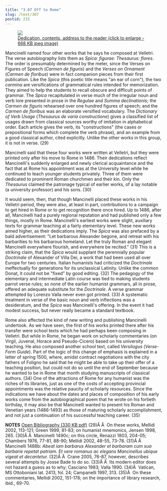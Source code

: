 ```yaml
---
title: "3.07 Off to Rome"
slug: /text/307
postid: 215
---
```

<p style="text-align: center;"></p>


<figure class="mkdn-figure">
    <a href="/images_full/3.00_Chapter_Three/Inc.5455,-Carmen-de-floribus-ad-Veliternos,-pg.1v-2r.jpg" class="mkdn-image-link">
    <img class="mkdn-image" src="/images_full/3.00_Chapter_Three/Inc.5455,-Carmen-de-floribus-ad-Veliternos,-pg.1v-2r.jpg" />
    <figcaption class="mkdn-figcaption">Dedication, contents, address to the reader (click to enlarge - 668 KB jpeg image)</figcaption>
    </a>
</figure>

Mancinelli named four other works that he says he composed at Velletri. The verse autobiography lists them as <em>Spica: figurae: Thesaurus: flores</em>. The order is presumably determined by the meter, since the Verses on Figures of Speech (<em>Carmen de figuris</em>) and the <em>Verses on Ornament</em> (<em>Carmen de floribus</em>) were in fact companion pieces from their first publication. Like the <em>Spica</em> (this poetic title means "an ear of corn"), the two <em>carmina</em> are versifications of grammatical rules intended for memorization. They aimed to help the students to recall obscure and difficult points of grammar. The <em>Spica</em> recapitulated in verse much of the irregular noun and verb lore presented in prose in the <em>Regulae</em> and <em>Summa declinationis</em>; the <em>Carmen de figuris</em> rehearsed over one hundred figures of speech; and the <em>Carmen de floribus</em> was an elaborate versified vocabulary. The <em>Dictionary of Verb Usage</em> (<em>Thesaurus de varia constructione</em>) gives a classified list of usages drawn from classical sources worthy of imitation in alphabetical order. Each article gives the verb, its "constructions" (the cases or prepositional forms which complete the verb phrase), and an example from a good classical author, cited explicitly. Unlike the other works in this group, it is not in verse. (29)

Mancinelli said that these four works were written at Velletri, but they were printed only after his move to Rome in 1486. Their dedications reflect Mancinelli's suddenly enlarged and newly clerical acquaintance and the fact that at Rome his appointment was at the University level while he continued to teach younger students privately. Three of them were dedicated to prominent Roman churchmen and their kin. Only the <em>Thesaurus</em> claimed the patronage typical of earlier works, of a lay notable (a university professor) and his sons. (30)

It would seem, then, that though Mancinelli placed these works in his Velletri period, they were also, at least in part, contributions to a campaign to get hired in Rome or to get recognition there once hired. Up to 1486, after all, Mancinelli had a purely regional reputation and had published only a few things, mostly in Rome. Mancinelli's earliest works were slight, auxiliary texts for grammar teaching at a fairly elementary level. These new works aimed higher, as their dedications imply. The <em>Spica</em> was also prefaced by a bald advertisement: "Let barbarous Alexander begone, and retreat with his barbarities to his barbarous homeland. Let the truly Roman and elegant Mancinelli everywhere flourish, and everywhere be recited." (31) This is a striking claim, that the <em>Spica</em> would supplant the perennially popular <em>Doctrinale</em> of Alexander of Villa Dei, a work that had been used all over Europe for two centuries. Italian humanists had criticized the <em>Doctrinale</em> ineffectually for generations for its unclassical Latinity. Unlike the common Donat, it could not be "fixed" by good editing. (32) The pedagogy of the elementary and intermediate Latin course was tied to making students parrot verse rules; so none of the earlier humanist grammars, all in prose, offered an adequate substitute for the <em>Doctrinale</em>. A verse grammar attempted by Lorenzo Valla never even got printed. (33) A systematic treatment in verse of the basic noun and verb inflections was a desideratum, and the <em>Spica</em> was Mancinelli's offering. In the event it had modest success, but never really became a standard textbook.

Rome also affected the kind of new writing and publishing Mancinelli undertook. As we have seen, the first of his works printed there after his transfer were school texts which he had perhaps been composing in Velletri. But while in Rome, he began work on scholarly commentaries (on Virgil, Juvenal, Horace and Pseudo-Cicero) based on his university teaching. He also composed another school text, called <em>Versilogus</em> (<em>Verse-Form Guide</em>). Part of the logic of this change of emphasis is explained in a letter of spring 1500, where, amidst contract negotiations with the city fathers of Foligno he said that he might be able to take up their offer of a teaching position, but could not do so until the end of September because he wanted to be in Rome that month studying manuscripts of classical authors. (34) One of the attractions of Rome for any humanist was the riches of its libraries, just as one of the costs of accepting provincial appointments was the relative paucity of scholarly resources. Since the indications we have about the dates and places of composition of his early works come from the autobiographical poem that he wrote on his fortieth birthday, it may also be that Mancinelli wanted to present his Roman and Venetian years (1486-1493) as those of maturing scholarly accomplishment, and not just a continuation of his successful teaching career. (35)

<strong>NOTES</strong>
<a href="http://www.humanismforsale.org/bibliography.pdf" target="new">Open Bibliography (330 KB pdf)</a>
(29)Â Â  On these works, Mellidi 2002, 113-121; Green 1999, 81-83; on humanist mnemonics, Jensen 1998, 265.
(30)Â Â  Mancinelli 1490c; on this circle, Renazzi 1803, 204-05; Chambers 1976, 77-81, 88-90; Mellidi 2002, 48-55, 73-78.
(31)Â Â  Mancinelli 1488b: <em>Abeat iam barbarus Alexander et barbaram cum sua barbarie repetat patriam. Et vere romanus ac elegans Mancinellus ubique vigeat et decantetur.</em>
(32)Â Â  Crane 2005, 76-87, however, describes several attempts by Josse Bade to do so.
(33)Â Â  Its modern editor does not hazard a guess as to why; Casciano 1983; Valla 1990.
(34)Â  Vatican, MS Ottoboniani lat. 2413, fol. 24; Campanelli 1997, 313.
(35)Â  On these commentaries, Mellidi 2002, 151-178; on the importance of library research, ibid., 69-70.
